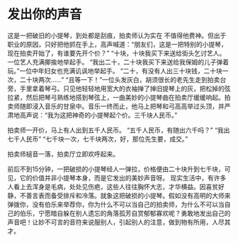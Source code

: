 # 发出你的声音

这是一把破旧的小提琴，到处都是刮痕，拍卖师认为实在  不值得他费神。但出于职业的原因，只好把他抓在手上，高声喊道：“朋友们，这是一把特别的小提琴，现在拍卖开始了，有谁要先开个价？”  “十块，十块我买下来送给街头乞讨艺人。一位艺人充满揶揄地举起手。 “我出二十，二十块我买下来送给我保姆的儿子弹着玩。”一位中年妇女也充满讥讽地举起手。 “二十，有没有人出三十块钱，二十块一次，二十块两次……” “且等一下！”一位头发灰白，胡须很长的老先生走到拍卖台旁，手里拿着琴弓。只见他轻轻地用宽大的衣袖掸了掸旧提琴上的灰，把松掉的弦拉紧，然后把琴弓熟练地搭到琴弦上，一曲美妙的小提琴曲在拍卖厅缓缓响起。拍卖师随即浸入音乐的甘泉中。音乐一终而止，他马上把琴和弓高高举过头顶，并严肃地高声说：“我为这把神奇的小提琴起个价。三千块人民币。”

拍卖师一开价，马上有人出到五千人民币。 “五千人民币，有随出六千吗？” “我出七千人民币” “七千块一次，七千块两次，好，那位先生要，成交。”

拍卖师槌音一落，拍卖厅立即欢呼起来。

前后不到15分钟，一把破损的小提琴经人一弹拉，价格便由二十块升到七千块，可见，它的价值并非小提琴本身，而是它发出的美妙声音呀。
  现实生活中，有许多人看上去浑身是毛病，处处见伤疤，这些人往往胸怀大志，才华横益。因喜贫好静，不善言表而备受排斥和冷落。就象这把破损的小提琴。假如没有高明的大师来弹拨你，没有伯乐来举荐你，你为什么不可以当自己的拍卖师，为什么不可以当自己的伯乐，宁愿暗自躲在别人遗忘的角落孤芳自赏郁郁寡欢呢？勇敢地发出自己的声音吧！让妙不可言的音符来说服别人，引起别人的注意，做到物有所用，人尽其才。
 